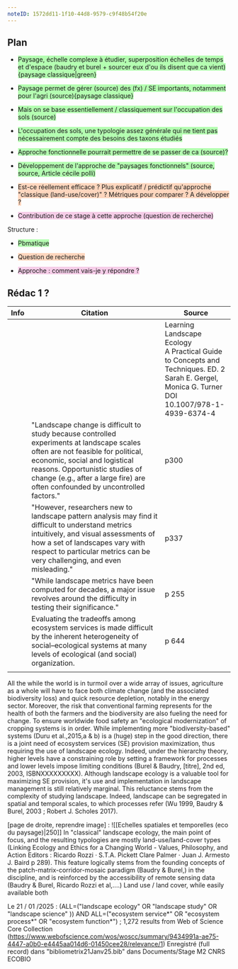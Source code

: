 ```yaml
---
noteID: 1572dd11-1f10-44d8-9579-c9f48b54f20e
---
```

## Plan

- <span style="background:rgba(120, 255, 116, 0.55)">Paysage, échelle complexe à étudier, superposition échelles de temps et d'espace (baudry et burel + sourcer eux d'ou ils disent que ca vient) {paysage classique|green}</span>

- <span style="background:rgba(120, 255, 116, 0.55)">Paysage  permet de gérer (source) des (fx) / SE importants, notamment pour l'agri (source){paysage classique}</span>

- <span style="background:rgba(120, 255, 116, 0.55)">Mais on se base essentiellement / classiquement sur l'occupation des sols (source)</span>

- <span style="background:rgba(120, 255, 116, 0.55)">L'occupation des sols, une typologie assez générale qui ne tient pas nécessairement compte des besoins des taxons étudiés</span>

- <span style="background:rgba(120, 255, 116, 0.55)">Approche fonctionnelle pourrait permettre de se passer de ca (source)?</span>

- <span style="background:rgba(120, 255, 116, 0.55)">Développement de l'approche de "paysages fonctionnels" (source, source, Article cécile polli)</span>

- <span style="background:rgba(255, 183, 139, 0.55)">Est-ce réellement efficace ? Plus explicatif / prédictif qu'approche "classique (land-use/cover)" ? Métriques pour comparer ? A développer ?</span>

- <span style="background:rgba(240, 167, 216, 0.55)">Contribution de ce stage à cette approche (question de recherche)</span>


Structure : 
- <span style="background:rgba(120, 255, 116, 0.55)">Pbmatique</span>

- <span style="background:rgba(255, 183, 139, 0.55)">Question de recherche</span>

- <span style="background:rgba(240, 167, 216, 0.55)">Approche : comment vais-je y répondre ?</span>




## Rédac 1 ?


| Info | Citation                                                                                                                                                                                                                                                                            | Source                                                                                                                                                  |
| ---- | ----------------------------------------------------------------------------------------------------------------------------------------------------------------------------------------------------------------------------------------------------------------------------------- | ------------------------------------------------------------------------------------------------------------------------------------------------------- |
|      |                                                                                                                                                                                                                                                                                     | Learning Landscape Ecology<br>A Practical Guide to Concepts and Techniques. ED. 2<br>Sarah E. Gergel, Monica G. Turner<br>DOI 10.1007/978-1-4939-6374-4 |
|      | "Landscape change is difficult to study because controlled experiments at landscape scales often are not feasible for political, economic, social and logistical reasons. Opportunistic studies of change (e.g., after a large fire) are often confounded by uncontrolled factors." | p300                                                                                                                                                    |
|      | "However, researchers new to landscape pattern analysis may find it difficult to understand metrics intuitively, and visual assessments of how a set of landscapes vary with respect to particular metrics can be very challenging, and even misleading."                           | p337                                                                                                                                                    |
|      | "While landscape metrics have been computed for decades, a major issue revolves around the difficulty in testing their significance."                                                                                                                                               | p 255                                                                                                                                                   |
|      | Evaluating the tradeoffs among ecosystem services is made difficult by the inherent heterogeneity of social–ecological systems at many levels of ecological (and social) organization.                                                                                              | p 644                                                                                                                                                   |
|      |                                                                                                                                                                                                                                                                                     |                                                                                                                                                         |

All the while the world is in turmoil over a wide array of issues, agriculture as a whole will have to face both climate change (and the associated biodiversity loss) and quick resource depletion, notably in the energy sector. Moreover, the risk that conventional farming represents for the health of both the farmers and the biodiversity are also fueling the need for change. To ensure worldwide food safety an "ecological modernization" of cropping systems is in order. While implementing more "biodiversity-based" systems (Duru et al.,2015,a & b) is a (huge) step in the good direction, there is a joint need of ecosystem services (SE) provision maximization, thus requiring the use of landscape ecology. Indeed, under the hierarchy theory, higher levels have a constraining role by setting a framework for processes and lower levels impose limiting conditions (Burel & Baudry, \[titre], 2nd ed, 2003, ISBNXXXXXXXXX). 
Although landscape ecology is a valuable tool for maximizing SE provision, it's use and implementation in landscape management is still relatively marginal. This reluctance stems from the complexity of studying landscape. Indeed, landscape can be segregated in spatial and temporal scales, to which processes refer (Wu 1999, Baudry & Burel, 2003 ; Robert J. Scholes 2017).

\[page de droite, reprendre image] : ![[Echelles spatiales et temporelles (eco du paysage)|250]]
In "classical" landscape ecology, the main point of focus, and the resulting typologies are mostly land-use/land-cover types (Linking Ecology and Ethics for a Changing World - Values, Philosophy, and Action Editors : Ricardo Rozzi · S.T.A. Pickett Clare Palmer · Juan J. Armesto J. Baird  p 289). This feature logically stems from the founding concepts of the patch-matrix-corridor-mosaic paradigm (Baudry & Burel,) in the discipline, and is reinforced by the accessibility of remote sensing data (Baudry & Burel, Ricardo Rozzi et al,....)
Land use / land cover, while easily available both 


Le 21 / 01 /2025 : (ALL=("landscape ecology" OR "landscape study" OR "landscape science" )) AND ALL=("ecosystem service*" OR "ecosystem process*" OR "ecosystem function*") ; 1,272 results from Web of Science Core Collection (https://www.webofscience.com/wos/woscc/summary/9434991a-ae75-4447-a0b0-e4445aa014d6-01450cee28/relevance/1)
Enregistré (full record) dans "bibliometrix21Janv25.bib" dans Documents/Stage M2 CNRS ECOBIO


